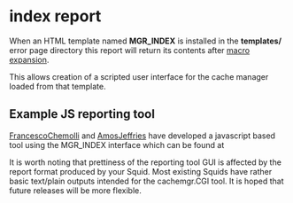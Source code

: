 # index report

When an HTML template named **MGR\_INDEX** is installed in the
**templates/** error page directory this report will return its contents
after [macro
expansion](https://wiki.squid-cache.org/Features/CacheManager/Index/Features/CustomErrors#).

This allows creation of a scripted user interface for the cache manager
loaded from that template.

## Example JS reporting tool

[FrancescoChemolli](https://wiki.squid-cache.org/Features/CacheManager/Index/FrancescoChemolli#)
and
[AmosJeffries](https://wiki.squid-cache.org/Features/CacheManager/Index/AmosJeffries#)
have developed a javascript based tool using the MGR\_INDEX interface
which can be found at [](https://github.com/yadij/cachemgr.js)

It is worth noting that prettiness of the reporting tool GUI is affected
by the report format produced by your Squid. Most existing Squids have
rather basic text/plain outputs intended for the cachemgr.CGI tool. It
is hoped that future releases will be more flexible.
